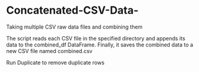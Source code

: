 # Concatenated-CSV-Data-
Taking multiple CSV raw data files and combining them

The script reads each CSV file in the specified directory and appends its data to the combined_df DataFrame.
Finally, it saves the combined data to a new CSV file named combined.csv

Run Duplicate to remove duplicate rows
